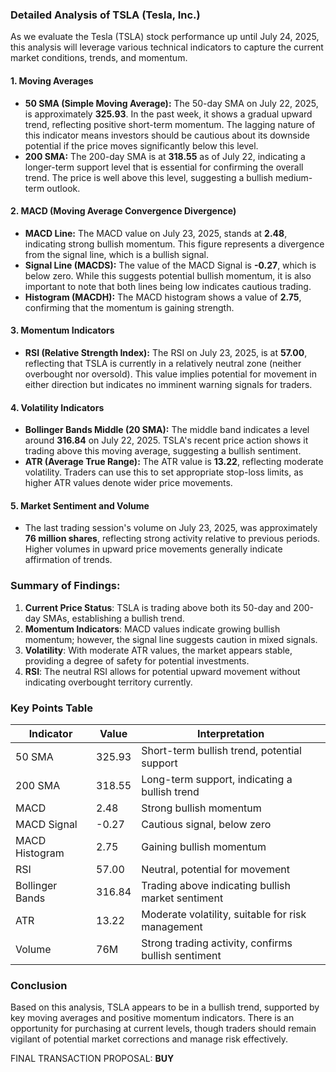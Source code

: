### Detailed Analysis of TSLA (Tesla, Inc.)

As we evaluate the Tesla (TSLA) stock performance up until July 24, 2025, this analysis will leverage various technical indicators to capture the current market conditions, trends, and momentum.

#### 1. **Moving Averages**
- **50 SMA (Simple Moving Average):** The 50-day SMA on July 22, 2025, is approximately **325.93**. In the past week, it shows a gradual upward trend, reflecting positive short-term momentum. The lagging nature of this indicator means investors should be cautious about its downside potential if the price moves significantly below this level.
- **200 SMA:** The 200-day SMA is at **318.55** as of July 22, indicating a longer-term support level that is essential for confirming the overall trend. The price is well above this level, suggesting a bullish medium-term outlook.

#### 2. **MACD (Moving Average Convergence Divergence)**
- **MACD Line:** The MACD value on July 23, 2025, stands at **2.48**, indicating strong bullish momentum. This figure represents a divergence from the signal line, which is a bullish signal.
- **Signal Line (MACDS):** The value of the MACD Signal is **-0.27**, which is below zero. While this suggests potential bullish momentum, it is also important to note that both lines being low indicates cautious trading.
- **Histogram (MACDH):** The MACD histogram shows a value of **2.75**, confirming that the momentum is gaining strength.

#### 3. **Momentum Indicators**
- **RSI (Relative Strength Index):** The RSI on July 23, 2025, is at **57.00**, reflecting that TSLA is currently in a relatively neutral zone (neither overbought nor oversold). This value implies potential for movement in either direction but indicates no imminent warning signals for traders.

#### 4. **Volatility Indicators**
- **Bollinger Bands Middle (20 SMA):** The middle band indicates a level around **316.84** on July 22, 2025. TSLA's recent price action shows it trading above this moving average, suggesting a bullish sentiment.
- **ATR (Average True Range):** The ATR value is **13.22**, reflecting moderate volatility. Traders can use this to set appropriate stop-loss limits, as higher ATR values denote wider price movements.

#### 5. **Market Sentiment and Volume**
- The last trading session's volume on July 23, 2025, was approximately **76 million shares**, reflecting strong activity relative to previous periods. Higher volumes in upward price movements generally indicate affirmation of trends.

### Summary of Findings:

1. **Current Price Status**: TSLA is trading above both its 50-day and 200-day SMAs, establishing a bullish trend.
2. **Momentum Indicators**: MACD values indicate growing bullish momentum; however, the signal line suggests caution in mixed signals.
3. **Volatility**: With moderate ATR values, the market appears stable, providing a degree of safety for potential investments.
4. **RSI**: The neutral RSI allows for potential upward movement without indicating overbought territory currently.

### Key Points Table

| Indicator      | Value          | Interpretation                                        |
|----------------|----------------|------------------------------------------------------|
| 50 SMA         | 325.93         | Short-term bullish trend, potential support           |
| 200 SMA        | 318.55         | Long-term support, indicating a bullish trend        |
| MACD           | 2.48           | Strong bullish momentum                               |
| MACD Signal    | -0.27          | Cautious signal, below zero                          |
| MACD Histogram  | 2.75           | Gaining bullish momentum                              |
| RSI            | 57.00          | Neutral, potential for movement                       |
| Bollinger Bands | 316.84        | Trading above indicating bullish market sentiment     |
| ATR            | 13.22          | Moderate volatility, suitable for risk management     |
| Volume         | 76M            | Strong trading activity, confirms bullish sentiment   |

### Conclusion
Based on this analysis, TSLA appears to be in a bullish trend, supported by key moving averages and positive momentum indicators. There is an opportunity for purchasing at current levels, though traders should remain vigilant of potential market corrections and manage risk effectively. 

FINAL TRANSACTION PROPOSAL: **BUY**